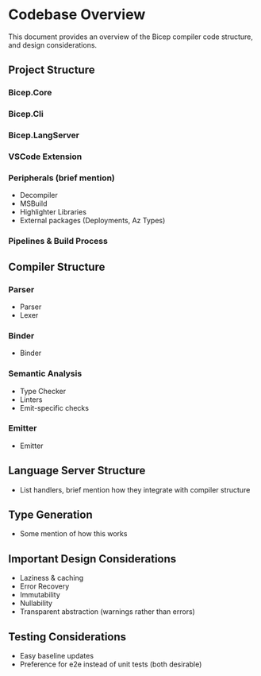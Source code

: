 # Codebase Overview
This document provides an overview of the Bicep compiler code structure, and design considerations.

## Project Structure
### Bicep.Core
### Bicep.Cli
### Bicep.LangServer
### VSCode Extension
### Peripherals (brief mention)
* Decompiler
* MSBuild
* Highlighter Libraries
* External packages (Deployments, Az Types)
### Pipelines & Build Process

## Compiler Structure
### Parser
* Parser
* Lexer
### Binder
* Binder
### Semantic Analysis
* Type Checker
* Linters
* Emit-specific checks
### Emitter
* Emitter

## Language Server Structure
* List handlers, brief mention how they integrate with compiler structure

## Type Generation
* Some mention of how this works

## Important Design Considerations
* Laziness & caching
* Error Recovery
* Immutability
* Nullability
* Transparent abstraction (warnings rather than errors)

## Testing Considerations
* Easy baseline updates
* Preference for e2e instead of unit tests (both desirable)